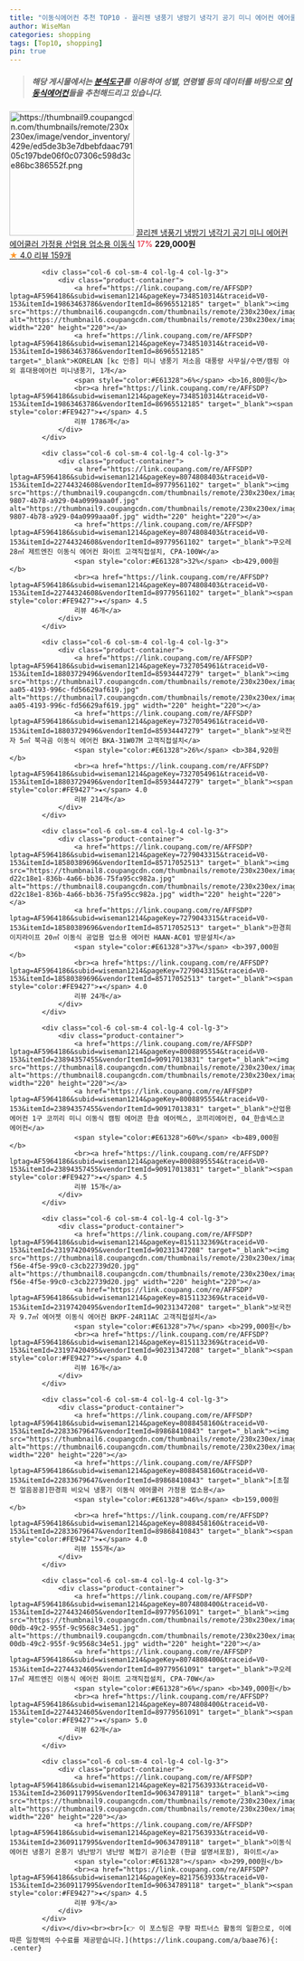 ```yaml
---
title: "이동식에어컨 추천 TOP10 - 끌리젠 냉풍기 냉방기 냉각기 공기 미니 에어컨 에어쿨러 가정용 산업용 업소용 이동식"
author: WiseMan
categories: shopping
tags: [Top10, shopping]
pin: true
---
```


> ##### 해당 게시물에서는 [**분석도구**](https://itemscout.io/)를 이용하여 **성별**, **연령별** 등의 데이터를 바탕으로 [**이동식에어컨**](https://link.coupang.com/a/baae76)들을 추천해드리고 있습니다.
<div class="container"><div class="row">
            <div class="col-6 col-sm-4 col-lg-4 col-lg-3">
                <div class="product-container">
                    <a href="https://link.coupang.com/re/AFFSDP?lptag=AF5964186&subid=wiseman1214&pageKey=7951306393&traceid=V0-153&itemId=21947490491&vendorItemId=88995311530" target="_blank"><img src="https://thumbnail9.coupangcdn.com/thumbnails/remote/230x230ex/image/vendor_inventory/429e/ed5de3b3e7dbebfdaac79105c197bde06f0c07306c598d3ce86bc386552f.png" alt="https://thumbnail9.coupangcdn.com/thumbnails/remote/230x230ex/image/vendor_inventory/429e/ed5de3b3e7dbebfdaac79105c197bde06f0c07306c598d3ce86bc386552f.png" width="220" height="220"></a>
                    <a href="https://link.coupang.com/re/AFFSDP?lptag=AF5964186&subid=wiseman1214&pageKey=7951306393&traceid=V0-153&itemId=21947490491&vendorItemId=88995311530" target="_blank">끌리젠 냉풍기 냉방기 냉각기 공기 미니 에어컨 에어쿨러 가정용 산업용 업소용 이동식</a>
                    <span style="color:#E61328">17%</span> <b>229,000원</b>
                    <br><a href="https://link.coupang.com/re/AFFSDP?lptag=AF5964186&subid=wiseman1214&pageKey=7951306393&traceid=V0-153&itemId=21947490491&vendorItemId=88995311530" target="_blank"><span style="color:#FE9427">★</span> 4.0
                    리뷰 159개</a>
                </div>
            </div>
            
            <div class="col-6 col-sm-4 col-lg-4 col-lg-3">
                <div class="product-container">
                    <a href="https://link.coupang.com/re/AFFSDP?lptag=AF5964186&subid=wiseman1214&pageKey=7348510314&traceid=V0-153&itemId=19863463786&vendorItemId=86965512185" target="_blank"><img src="https://thumbnail6.coupangcdn.com/thumbnails/remote/230x230ex/image/vendor_inventory/be67/3f0b037e52dc005b2ed309d4b636425368bf6df7e16faea7b706fab34b60.jpg" alt="https://thumbnail6.coupangcdn.com/thumbnails/remote/230x230ex/image/vendor_inventory/be67/3f0b037e52dc005b2ed309d4b636425368bf6df7e16faea7b706fab34b60.jpg" width="220" height="220"></a>
                    <a href="https://link.coupang.com/re/AFFSDP?lptag=AF5964186&subid=wiseman1214&pageKey=7348510314&traceid=V0-153&itemId=19863463786&vendorItemId=86965512185" target="_blank">KORELAN [kc 인증] 미니 냉풍기 저소음 대풍량 사무실/수면/캠핑 야외 휴대용에어컨 미니냉풍기, 1개</a>
                    <span style="color:#E61328">6%</span> <b>16,800원</b>
                    <br><a href="https://link.coupang.com/re/AFFSDP?lptag=AF5964186&subid=wiseman1214&pageKey=7348510314&traceid=V0-153&itemId=19863463786&vendorItemId=86965512185" target="_blank"><span style="color:#FE9427">★</span> 4.5
                    리뷰 1786개</a>
                </div>
            </div>
            
            <div class="col-6 col-sm-4 col-lg-4 col-lg-3">
                <div class="product-container">
                    <a href="https://link.coupang.com/re/AFFSDP?lptag=AF5964186&subid=wiseman1214&pageKey=8074808403&traceid=V0-153&itemId=22744324608&vendorItemId=89779561102" target="_blank"><img src="https://thumbnail9.coupangcdn.com/thumbnails/remote/230x230ex/image/retail/images/2024/05/03/11/5/0bc81693-9807-4b78-a929-04a0999aaa0f.jpg" alt="https://thumbnail9.coupangcdn.com/thumbnails/remote/230x230ex/image/retail/images/2024/05/03/11/5/0bc81693-9807-4b78-a929-04a0999aaa0f.jpg" width="220" height="220"></a>
                    <a href="https://link.coupang.com/re/AFFSDP?lptag=AF5964186&subid=wiseman1214&pageKey=8074808403&traceid=V0-153&itemId=22744324608&vendorItemId=89779561102" target="_blank">쿠오레 28㎡ 제트엔진 이동식 에어컨 화이트 고객직접설치, CPA-100W</a>
                    <span style="color:#E61328">32%</span> <b>429,000원</b>
                    <br><a href="https://link.coupang.com/re/AFFSDP?lptag=AF5964186&subid=wiseman1214&pageKey=8074808403&traceid=V0-153&itemId=22744324608&vendorItemId=89779561102" target="_blank"><span style="color:#FE9427">★</span> 4.5
                    리뷰 46개</a>
                </div>
            </div>
            
            <div class="col-6 col-sm-4 col-lg-4 col-lg-3">
                <div class="product-container">
                    <a href="https://link.coupang.com/re/AFFSDP?lptag=AF5964186&subid=wiseman1214&pageKey=7327054961&traceid=V0-153&itemId=18803729496&vendorItemId=85934447279" target="_blank"><img src="https://thumbnail7.coupangcdn.com/thumbnails/remote/230x230ex/image/retail/images/2023/05/11/9/9/38e0db71-aa05-4193-996c-fd56629af619.jpg" alt="https://thumbnail7.coupangcdn.com/thumbnails/remote/230x230ex/image/retail/images/2023/05/11/9/9/38e0db71-aa05-4193-996c-fd56629af619.jpg" width="220" height="220"></a>
                    <a href="https://link.coupang.com/re/AFFSDP?lptag=AF5964186&subid=wiseman1214&pageKey=7327054961&traceid=V0-153&itemId=18803729496&vendorItemId=85934447279" target="_blank">보국전자 5㎡ 북극곰 이동식 에어컨 BKA-31W07M 고객직접설치</a>
                    <span style="color:#E61328">26%</span> <b>384,920원</b>
                    <br><a href="https://link.coupang.com/re/AFFSDP?lptag=AF5964186&subid=wiseman1214&pageKey=7327054961&traceid=V0-153&itemId=18803729496&vendorItemId=85934447279" target="_blank"><span style="color:#FE9427">★</span> 4.0
                    리뷰 214개</a>
                </div>
            </div>
            
            <div class="col-6 col-sm-4 col-lg-4 col-lg-3">
                <div class="product-container">
                    <a href="https://link.coupang.com/re/AFFSDP?lptag=AF5964186&subid=wiseman1214&pageKey=7279043315&traceid=V0-153&itemId=18580389696&vendorItemId=85717052513" target="_blank"><img src="https://thumbnail8.coupangcdn.com/thumbnails/remote/230x230ex/image/retail/images/690598750290967-d22c18e1-836b-4a66-bb36-75fa95cc982a.jpg" alt="https://thumbnail8.coupangcdn.com/thumbnails/remote/230x230ex/image/retail/images/690598750290967-d22c18e1-836b-4a66-bb36-75fa95cc982a.jpg" width="220" height="220"></a>
                    <a href="https://link.coupang.com/re/AFFSDP?lptag=AF5964186&subid=wiseman1214&pageKey=7279043315&traceid=V0-153&itemId=18580389696&vendorItemId=85717052513" target="_blank">한경희이지라이프 20㎡ 이동식 공업용 업소용 에어컨 HAAN-AC01 방문설치</a>
                    <span style="color:#E61328">37%</span> <b>397,000원</b>
                    <br><a href="https://link.coupang.com/re/AFFSDP?lptag=AF5964186&subid=wiseman1214&pageKey=7279043315&traceid=V0-153&itemId=18580389696&vendorItemId=85717052513" target="_blank"><span style="color:#FE9427">★</span> 4.0
                    리뷰 24개</a>
                </div>
            </div>
            
            <div class="col-6 col-sm-4 col-lg-4 col-lg-3">
                <div class="product-container">
                    <a href="https://link.coupang.com/re/AFFSDP?lptag=AF5964186&subid=wiseman1214&pageKey=8008895554&traceid=V0-153&itemId=23894357455&vendorItemId=90917013831" target="_blank"><img src="https://thumbnail8.coupangcdn.com/thumbnails/remote/230x230ex/image/vendor_inventory/ba5b/48d3e83dfdb8e498be7dadd3b687b3f691675f5e2b57227d1e1a8d75adaf.jpg" alt="https://thumbnail8.coupangcdn.com/thumbnails/remote/230x230ex/image/vendor_inventory/ba5b/48d3e83dfdb8e498be7dadd3b687b3f691675f5e2b57227d1e1a8d75adaf.jpg" width="220" height="220"></a>
                    <a href="https://link.coupang.com/re/AFFSDP?lptag=AF5964186&subid=wiseman1214&pageKey=8008895554&traceid=V0-153&itemId=23894357455&vendorItemId=90917013831" target="_blank">산업용 에어컨 1구 코끼리 미니 이동식 캠핑 에어콘 한솔 에어렉스, 코끼리에어컨, 04_한솔넥스코 에어컨</a>
                    <span style="color:#E61328">60%</span> <b>489,000원</b>
                    <br><a href="https://link.coupang.com/re/AFFSDP?lptag=AF5964186&subid=wiseman1214&pageKey=8008895554&traceid=V0-153&itemId=23894357455&vendorItemId=90917013831" target="_blank"><span style="color:#FE9427">★</span> 4.5
                    리뷰 15개</a>
                </div>
            </div>
            
            <div class="col-6 col-sm-4 col-lg-4 col-lg-3">
                <div class="product-container">
                    <a href="https://link.coupang.com/re/AFFSDP?lptag=AF5964186&subid=wiseman1214&pageKey=8151132369&traceid=V0-153&itemId=23197420495&vendorItemId=90231347208" target="_blank"><img src="https://thumbnail8.coupangcdn.com/thumbnails/remote/230x230ex/image/retail/images/2024/06/07/18/5/27fe9f2b-f56e-4f5e-99c0-c3cb22739d20.jpg" alt="https://thumbnail8.coupangcdn.com/thumbnails/remote/230x230ex/image/retail/images/2024/06/07/18/5/27fe9f2b-f56e-4f5e-99c0-c3cb22739d20.jpg" width="220" height="220"></a>
                    <a href="https://link.coupang.com/re/AFFSDP?lptag=AF5964186&subid=wiseman1214&pageKey=8151132369&traceid=V0-153&itemId=23197420495&vendorItemId=90231347208" target="_blank">보국전자 9.7㎡ 에어젯 이동식 에어컨 BKPF-24R11AC 고객직접설치</a>
                    <span style="color:#E61328">7%</span> <b>299,000원</b>
                    <br><a href="https://link.coupang.com/re/AFFSDP?lptag=AF5964186&subid=wiseman1214&pageKey=8151132369&traceid=V0-153&itemId=23197420495&vendorItemId=90231347208" target="_blank"><span style="color:#FE9427">★</span> 4.0
                    리뷰 16개</a>
                </div>
            </div>
            
            <div class="col-6 col-sm-4 col-lg-4 col-lg-3">
                <div class="product-container">
                    <a href="https://link.coupang.com/re/AFFSDP?lptag=AF5964186&subid=wiseman1214&pageKey=8088458160&traceid=V0-153&itemId=22833679647&vendorItemId=89868410843" target="_blank"><img src="https://thumbnail6.coupangcdn.com/thumbnails/remote/230x230ex/image/vendor_inventory/0256/2e9058102130f78fa1e48a350dc62a94178022b642cea677e473c2c57d2c.png" alt="https://thumbnail6.coupangcdn.com/thumbnails/remote/230x230ex/image/vendor_inventory/0256/2e9058102130f78fa1e48a350dc62a94178022b642cea677e473c2c57d2c.png" width="220" height="220"></a>
                    <a href="https://link.coupang.com/re/AFFSDP?lptag=AF5964186&subid=wiseman1214&pageKey=8088458160&traceid=V0-153&itemId=22833679647&vendorItemId=89868410843" target="_blank">[초절전 얼음꽁꽁]한경희 비오닉 냉풍기 이동식 에어쿨러 가정용 업소용</a>
                    <span style="color:#E61328">46%</span> <b>159,000원</b>
                    <br><a href="https://link.coupang.com/re/AFFSDP?lptag=AF5964186&subid=wiseman1214&pageKey=8088458160&traceid=V0-153&itemId=22833679647&vendorItemId=89868410843" target="_blank"><span style="color:#FE9427">★</span> 4.0
                    리뷰 155개</a>
                </div>
            </div>
            
            <div class="col-6 col-sm-4 col-lg-4 col-lg-3">
                <div class="product-container">
                    <a href="https://link.coupang.com/re/AFFSDP?lptag=AF5964186&subid=wiseman1214&pageKey=8074808400&traceid=V0-153&itemId=22744324605&vendorItemId=89779561091" target="_blank"><img src="https://thumbnail9.coupangcdn.com/thumbnails/remote/230x230ex/image/retail/images/2024/05/03/11/7/1cc063db-00db-49c2-955f-9c9568c34e51.jpg" alt="https://thumbnail9.coupangcdn.com/thumbnails/remote/230x230ex/image/retail/images/2024/05/03/11/7/1cc063db-00db-49c2-955f-9c9568c34e51.jpg" width="220" height="220"></a>
                    <a href="https://link.coupang.com/re/AFFSDP?lptag=AF5964186&subid=wiseman1214&pageKey=8074808400&traceid=V0-153&itemId=22744324605&vendorItemId=89779561091" target="_blank">쿠오레 17㎡ 제트엔진 이동식 에어컨 화이트 고객직접설치, CPA-70W</a>
                    <span style="color:#E61328">6%</span> <b>349,000원</b>
                    <br><a href="https://link.coupang.com/re/AFFSDP?lptag=AF5964186&subid=wiseman1214&pageKey=8074808400&traceid=V0-153&itemId=22744324605&vendorItemId=89779561091" target="_blank"><span style="color:#FE9427">★</span> 5.0
                    리뷰 62개</a>
                </div>
            </div>
            
            <div class="col-6 col-sm-4 col-lg-4 col-lg-3">
                <div class="product-container">
                    <a href="https://link.coupang.com/re/AFFSDP?lptag=AF5964186&subid=wiseman1214&pageKey=8217563933&traceid=V0-153&itemId=23609117995&vendorItemId=90634789118" target="_blank"><img src="https://thumbnail9.coupangcdn.com/thumbnails/remote/230x230ex/image/vendor_inventory/6546/304d12542dc93091e9adc0ab93ffddb779ff76c72225dc29ea3b82b83eed.jpg" alt="https://thumbnail9.coupangcdn.com/thumbnails/remote/230x230ex/image/vendor_inventory/6546/304d12542dc93091e9adc0ab93ffddb779ff76c72225dc29ea3b82b83eed.jpg" width="220" height="220"></a>
                    <a href="https://link.coupang.com/re/AFFSDP?lptag=AF5964186&subid=wiseman1214&pageKey=8217563933&traceid=V0-153&itemId=23609117995&vendorItemId=90634789118" target="_blank">이동식 에어컨 냉풍기 온풍기 냉난방기 냉난방 복합기 공기순환 (한글 설명서포함), 화이트</a>
                    <span style="color:#E61328"></span> <b>299,000원</b>
                    <br><a href="https://link.coupang.com/re/AFFSDP?lptag=AF5964186&subid=wiseman1214&pageKey=8217563933&traceid=V0-153&itemId=23609117995&vendorItemId=90634789118" target="_blank"><span style="color:#FE9427">★</span> 4.5
                    리뷰 9개</a>
                </div>
            </div>
            </div></div><br><br>[👉 이 포스팅은 쿠팡 파트너스 활동의 일환으로, 이에 따른 일정액의 수수료를 제공받습니다.](https://link.coupang.com/a/baae76){: .center}